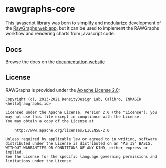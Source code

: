# rawgraphs-core

This javascript library was born to simplify and modularize development of the [RawGraphs web app](https://app.rawgraphs.io), but it can be used to implement the RAWGraphs workflow and rendering charts from javascript code.

## Docs

Browse the docs on the [documentation website](https://rawgraphs.github.io/rawgraphs-core/)

## License

RAWGraphs is provided under the [Apache License 2.0](https://github.com/rawgraphs/rawgraphs-frontend/blob/master/LICENSE):

    Copyright (c), 2013-2021 DensityDesign Lab, Calibro, INMAGIK <hello@rawgraphs.io>
    
    Licensed under the Apache License, Version 2.0 (the "License"); you may not use this file except in compliance with the License.
    You may obtain a copy of the License at
    
    	http://www.apache.org/licenses/LICENSE-2.0
    
    Unless required by applicable law or agreed to in writing, software distributed under the License is distributed on an "AS IS" BASIS, WITHOUT WARRANTIES OR CONDITIONS OF ANY KIND, either express or implied.
    See the License for the specific language governing permissions and limitations under the License.


